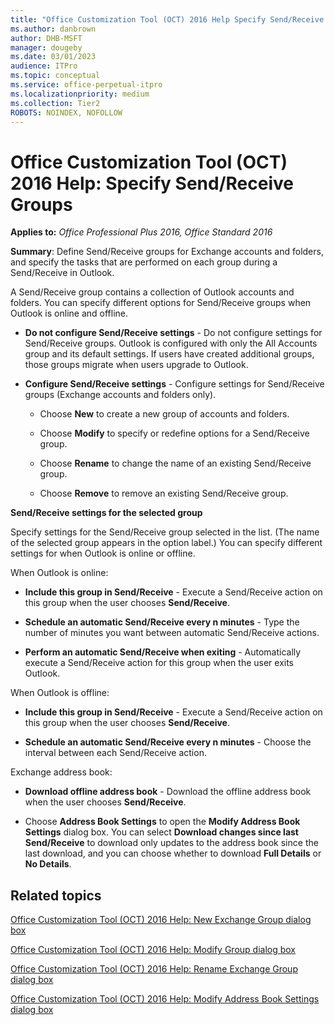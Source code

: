 ```yaml
---
title: "Office Customization Tool (OCT) 2016 Help Specify Send/Receive Groups"
ms.author: danbrown
author: DHB-MSFT
manager: dougeby
ms.date: 03/01/2023
audience: ITPro
ms.topic: conceptual
ms.service: office-perpetual-itpro
ms.localizationpriority: medium
ms.collection: Tier2
ROBOTS: NOINDEX, NOFOLLOW
---
```


# Office Customization Tool (OCT) 2016 Help: Specify Send/Receive Groups

**Applies to:** *Office Professional Plus 2016, Office Standard 2016*

**Summary**: Define Send/Receive groups for Exchange accounts and folders, and specify the tasks that are performed on each group during a Send/Receive in Outlook. 
  
A Send/Receive group contains a collection of Outlook accounts and folders. You can specify different options for Send/Receive groups when Outlook is online and offline.
  
- **Do not configure Send/Receive settings** - Do not configure settings for Send/Receive groups. Outlook is configured with only the All Accounts group and its default settings. If users have created additional groups, those groups migrate when users upgrade to Outlook. 
    
- **Configure Send/Receive settings** - Configure settings for Send/Receive groups (Exchange accounts and folders only). 
    
    - Choose **New** to create a new group of accounts and folders. 
    
    - Choose **Modify** to specify or redefine options for a Send/Receive group. 
    
    - Choose **Rename** to change the name of an existing Send/Receive group. 
    
    - Choose **Remove** to remove an existing Send/Receive group. 
    

**Send/Receive settings for the selected group**
  
Specify settings for the Send/Receive group selected in the list. (The name of the selected group appears in the option label.) You can specify different settings for when Outlook is online or offline. 
  
When Outlook is online:
  
- **Include this group in Send/Receive** - Execute a Send/Receive action on this group when the user chooses **Send/Receive**.
    
- **Schedule an automatic Send/Receive every n minutes** - Type the number of minutes you want between automatic Send/Receive actions. 
    
- **Perform an automatic Send/Receive when exiting** - Automatically execute a Send/Receive action for this group when the user exits Outlook. 
    
When Outlook is offline:
  
- **Include this group in Send/Receive** - Execute a Send/Receive action on this group when the user chooses **Send/Receive**.
    
- **Schedule an automatic Send/Receive every n minutes** - Choose the interval between each Send/Receive action. 
    
Exchange address book:
  
- **Download offline address book** - Download the offline address book when the user chooses **Send/Receive**.
    
- Choose **Address Book Settings** to open the **Modify Address Book Settings** dialog box. You can select **Download changes since last Send/Receive** to download only updates to the address book since the last download, and you can choose whether to download **Full Details** or **No Details**.
    
## Related topics
[Office Customization Tool (OCT) 2016 Help: New Exchange Group dialog box](oct-2016-help-new-exchange-group-dialog-box.md)
  
[Office Customization Tool (OCT) 2016 Help: Modify Group dialog box](oct-2016-help-modify-group-dialog-box.md)
  
[Office Customization Tool (OCT) 2016 Help: Rename Exchange Group dialog box](oct-2016-help-rename-exchange-group-dialog-box.md)
  
[Office Customization Tool (OCT) 2016 Help: Modify Address Book Settings dialog box](oct-2016-help-modify-address-book-settings-dialog-box.md)

